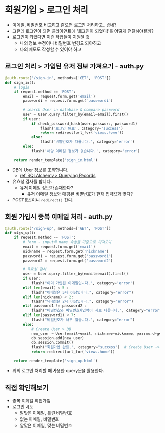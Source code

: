# 회원가입 > 로그인 처리
- 이메일, 비밀번호 비교하고 같으면 로그인 처리하고.. 쉽네?
- 그런데 로그인이 되면 클라이언트에 '로그인이 되었다!'를 어떻게 전달해야될까?
- 로그인이 되었다면 이런 작업들이 지원될 것
    - 나의 정보 수정이나 비밀번호 변경도 되야하고
    - 나의 메모도 작성할 수 있어야 하고

## 로그인 처리 > 가입된 유저 정보 가져오기 - auth.py
```python
@auth.route('/sign-in', methods=['GET', 'POST'])
def sign_in():
    # login
    if request.method == 'POST':
        email = request.form.get('email')
        password1 = request.form.get('password1')

        # search User in database & compare password
        user = User.query.filter_by(email=email).first()
        if user:
            if check_password_hash(user.password, password1):
                flash('로그인 완료', category='success')
                return redirect(url_for('views.home'))
            else: 
                flash('비밀번호가 다릅니다.', category='error')
        else:
            flash('해당 이메일 정보가 없습니다.', category='error')

    return render_template('sign_in.html')
```
- DB에 User 정보를 조회합니다.
    - [ref. SQLAlchemy > Querying Records](https://flask-sqlalchemy.palletsprojects.com/en/2.x/queries/#querying-records)
- 유효성 검사를 합니다.
    - 유저 이메일 정보가 존재한다?
        - 유저 이메일 정보와 매핑된 비밀번호가 현재 입력값과 맞다?
- POST통신이니 `redirect()` 한다.


## 회원 가입시 중복 이메일 처리 - auth.py
```python
@auth.route('/sign-up', methods=['GET', 'POST'])
def sign_up():
    if request.method == 'POST':
        # form - input의 name 속성을 기준으로 가져오기
        email = request.form.get('email')
        nickname = request.form.get('nickname')
        password1 = request.form.get('password1')
        password2 = request.form.get('password2')

        # 유효성 검사
        user = User.query.filter_by(email=email).first()
        if user:
            flash("이미 가입된 이메일입니다.", category='error')
        elif len(email) < 5 :
            flash("이메일은 5자 이상입니다.", category="error")
        elif len(nickname) < 2:
            flash("닉네임은 2자 이상입니다.", category="error")
        elif password1 != password2 :
            flash("비밀번호와 비밀번호재입력이 서로 다릅니다.", category="error")
        elif len(password1) < 7:
            flash("비밀번호가 너무 짧습니다.", category="error")
        else:
            # Create User > DB
            new_user = User(email=email, nickname=nickname, password=generate_password_hash(password1, method='sha256'))
            db.session.add(new_user)
            db.session.commit()
            flash("회원가입 완료.", category="success")  # Create User -> DB
            return redirect(url_for('views.home'))

    return render_template('sign_up.html')
```
- 위의 로그인 처리할 때 사용한 query문을 활용한다.


## 직접 확인해보기
- 중복 이메일 회원가입
- 로그인 시도
    - 알맞은 이메일, 틀린 비밀번호
    - 없는 이메일, 비밀번호
    - 알맞은 이메일, 맞는 비밀번호


## 